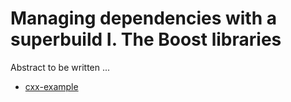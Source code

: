 # Managing dependencies with a superbuild I. The Boost libraries

Abstract to be written ...

- [cxx-example](cxx-example/)
